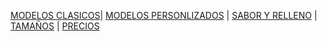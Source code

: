 [MODELOS CLASICOS](./MODELOSCLASICOS.md)| [MODELOS PERSONLIZADOS](./MODELOSPERSONALIZADOS.md) | [SABOR Y RELLENO](./SABORYRELLENO.md) | [TAMAÑOS](./TAMAÑOS.md) | [PRECIOS](./PRECIOS.md)


